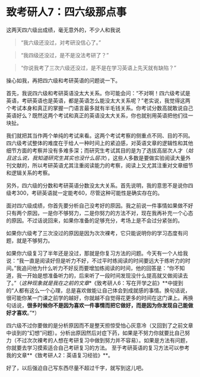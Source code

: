 # 致考研人7：四六级那点事

这两天四六级出成绩，毫无意外的，不少人和我说

>“我六级还没过，对考研没信心了。”

>“我四级还没过，是不是没法考研了？”

>“你说我考了三次六级还没过，是不是在学习英语上先天就有缺陷？”

操心如我，再把四六级和考研英语的问题说一下。


首先，我说四六级和考研英语没太大关系。你可能会问：“不对啊！四六级考试是英语，考研英语也是英语，都是英语怎么能没太大关系呢？”老实说，我觉得这两个考试本身和真正的掌握一门语言最多就有半毛钱关系。你考试分数高就敢说自己英语好么？既然这两个考试和真正的英语没太大关系，你也就别用英语把他们往一块扯。

我们就把其当作两个单纯的考试来看。这两个考试考察的侧重点不同、目的不同。四六级考试整体的难度在于给人一种时间上的紧迫感，对英语文章的逻辑性和其他细节方面的考察并没有多难多深；而研究生考试其目的是为了选拔高层次人才（*姑且这么说，我知道研究生其实也没什么层次*），这些人多数是要做实验阅读大量外刊文献的，所以考研英语尤其注重阅读能力的考察，阅读上又尤其注重对文章细节和逻辑关系的考察。

另外，四六级的分数和考研英语分数没太大关系。首先说明，我的意思不是说你四级考300，考研英语就一定能考60，尽管这种可能性是确实存在的。

面对四六级成绩，你首先要分析自己没考好的原因。我之前说一件事情如果做不好只有两个原因，一是你不够努力，二是你努力的方法不对，现在我再补充一个心态的原因。不过话说回来，如果你准备的足够充分，考场上是不会过分紧张的。

如果你六级考了三次没过的原因是因为次次裸考，它只能说明你的学习态度有问题，就是不够努力。

如果你六级复习了半年还是没过，那就是你复习方法的问题。今天有一个人给我说：“我一直是阅读好但是听力不好，不过平时练阅读的时间要远大于练听力的时间。”我追问他为什么听力不好反而要增加练阅读的时间，他的回答是：“你不知道，我一开始是想准备听力的，后来听了一段时间发现没什么提高就又做阅读去了。”（*这种现象就是我在之前的文章**《致考研人6：写在开学之前》**中提到的“人都有这么一个心理，总是喜欢做能让自己体会到成就感的事情。换句话说，很可能你某一门课之前学的越好，你就越不自觉得花更多的时间在这门课上。再换句话说，**很多时候你不是因为喜欢一件事情而把它做好，而是因为你发现自己能做好才喜欢**。”*）

四六级不过你要做的是分析原因而不是整天担惊受怕心灰意冷（又回到了之前文章中谈到的“幻想”问题）。分析出原因然后对症下药，如果是不努力你就要比自己努力（不过次次裸考的人想在考研复习中做到努力并不容易）。如果是方法有问题，你就要去学习摸索适合自己考研复习的方法。
至于考研英语的复习方法可以参考我的文章**《致考研人2：英语复习经验》**。

好了，以后强迫自己写东西尽量不超过千字，就写到这儿吧。
